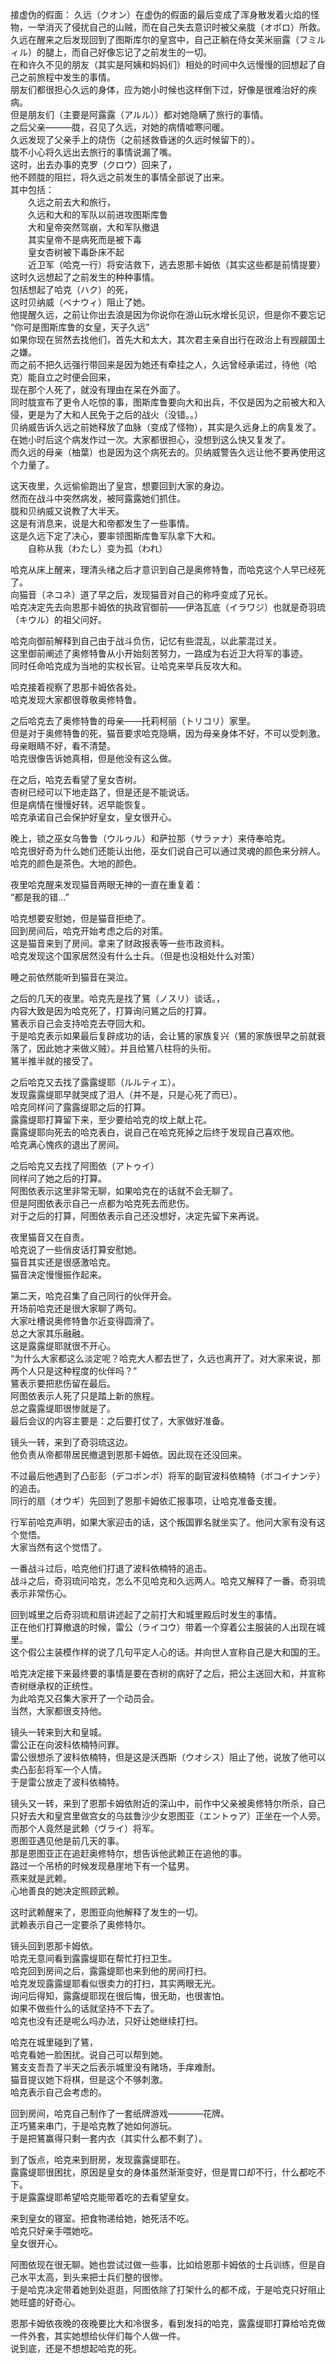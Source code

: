 接虚伪的假面：
久远（クオン）在虚伪的假面的最后变成了浑身散发着火焰的怪物，一举消灭了侵扰自己的山贼，而在自己失去意识时被父亲胧（オボロ）所救。    
久远在醒来之后发现回到了图斯库尔的皇宫中，自己正躺在侍女芙米丽露（フミルィル）的腿上，而自己好像忘记了之前发生的一切。    
在和许久不见的朋友（其实是阿姨和妈妈们）相处的时间中久远慢慢的回想起了自己之前旅程中发生的事情。    
朋友们都很担心久远的身体，应为她小时候也这样倒下过，好像是很难治好的疾病。    
但是朋友们（主要是阿露露（アルル））都对她隐瞒了旅行的事情。    
之后父亲———胧，召见了久远，对她的病情嘘寒问暖。    
久远发现了父亲手上的烧伤（之前拯救昏迷的久远时候留下的）。    
胧不小心将久远出去旅行的事情说漏了嘴。    
这时，出去办事的克罗（クロウ）回来了，    
他不顾胧的阻拦，将久远之前发生的事情全部说了出来。    
其中包括：    
　　久远之前去大和旅行，    
　　久远和大和的军队以前进攻图斯库鲁    
　　大和皇帝突然驾崩，大和军队撤退    
　　其实皇帝不是病死而是被下毒    
　　皇女杏树被下毒卧床不起    
　　近卫军（哈克一行）将安洁救下，逃去恩那卡姆依（其实这些都是前情提要）    
这时久远想起了之前发生的种种事情。    
包括想起了哈克（ハク）的死，    
这时贝纳威（ベナウィ）阻止了她。    
他提醒久远，之前让你出去浪是因为你说你在游山玩水增长见识，但是你不要忘记    
“你可是图斯库鲁的女皇，天子久远”    
如果你现在贸然去找他们，首先大和太大，其次君主亲自出行在政治上有觊觎国土之嫌。    
而之前不把久远强行带回来是因为她还有牵挂之人，久远曾经承诺过，待他（哈克）能自立之时便会回来，    
现在那个人死了，就没有理由在呆在外面了。    
同时胧宣布了更令人吃惊的事，图斯库鲁要向大和出兵，不仅是因为之前被大和入侵，更是为了大和人民免于之后的战火（没错。。）    
贝纳威告诉久远之前她释放了血脉（变成了怪物），其实是久远身上的病复发了。在她小时后这个病发作过一次。大家都很担心，没想到这么快又复发了。    
而久远的母亲（柚葉）也是因为这个病死去的。贝纳威警告久远让他不要再使用这个力量了。

这天夜里，久远偷偷跑出了皇宫，想要回到大家的身边。  
然而在战斗中突然病发，被阿露露她们抓住。  
胧和贝纳威又说教了大半天。  
这是有消息来，说是大和帝都发生了一些事情。  
这是久远下定了决心，要率领图斯库鲁军队拿下大和。  
　　自称从我（わたし）变为孤（われ）  
  
哈克从床上醒来，理清头绪之后才意识到自己是奥修特鲁，而哈克这个人早已经死了。  
向猫音（ネコネ）道了早之后，发现猫音对自己的称呼变成了兄长。  
哈克决定先去向恩那卡姆依的执政官御前——伊洛瓦底（イラワジ）也就是奇羽琉（キウル）的祖父问好。  
  
哈克向御前解释到自己由于战斗负伤，记忆有些混乱，以此蒙混过关。  
这里御前阐述了奥修特鲁从小开始刻苦努力，一路成为右近卫大将军的事迹。  
同时任命哈克成为当地的实权长官。让哈克来举兵反攻大和。  
  
哈克接着视察了恩那卡姆依各处。  
哈克发现大家都很尊敬奥修特鲁。  
  
之后哈克去了奥修特鲁的母亲——托莉柯丽（トリコリ）家里。  
但是对于奥修特鲁的死，猫音要求哈克隐瞒，因为母亲身体不好，不可以受刺激。  
母亲眼睛不好，看不清楚。  
哈克很像告诉她真相，但是他没有这么做。  
  
在之后，哈克去看望了皇女杏树。  
杏树已经可以下地走路了，但是还是不能说话。  
但是病情在慢慢好转。迟早能恢复。  
哈克承诺自己会保护好皇女，皇女很开心。  
  
晚上，锁之巫女乌鲁鲁（ウルゥル）和萨拉那（サラァナ）来侍奉哈克。  
哈克很好奇为什么她们还能认出他，巫女们说自己可以通过灵魂的颜色来分辨人。  
哈克的颜色是茶色。大地的颜色。  
  
夜里哈克醒来发现猫音两眼无神的一直在重复着：  
“都是我的错...”  
  
哈克想要安慰她，但是猫音拒绝了。  
回到房间后，哈克开始考虑之后的对策。  
这是猫音来到了房间。拿来了财政报表等一些市政资料。  
哈克发现这个国家居然没有什么士兵。（但是也没相处什么对策）  
  
睡之前依然能听到猫音在哭泣。  

之后的几天的夜里。哈克先是找了鵟（ノスリ）谈话。，  
内容大致是因为哈克死了，打算询问鵟之后的打算。  
鵟表示自己会支持哈克去夺回大和。  
于是哈克表示如果最后复辟成功的话，会让鵟的家族复兴（鵟的家族很早之前就衰落了，因此她才来做义贼）。并且给鵟八柱将的头衔。  
鵟半推半就的接受了。  
  
之后哈克又去找了露露缇耶（ルルティエ）。  
发现露露缇耶早就哭成了泪人（并不是，只是心死了而已）。  
哈克同样问了露露缇耶之后的打算。  
露露缇耶打算留下来，至少要给哈克的坟上献上花。  
露露缇耶向死去的哈克表白，说自己在哈克死掉之后终于发现自己喜欢他。  
哈克满心愧疚的退出了房间。  
  
之后哈克又去找了阿图依（アトゥイ）  
同样问了她之后的打算。  
阿图依表示这里非常无聊，如果哈克在的话就不会无聊了。  
但是阿图依表示自己一点都为哈克死去而悲伤。  
对于之后的打算，阿图依表示自己还没想好，决定先留下来再说。  
  
夜里猫音又在自责。  
哈克说了一些俏皮话打算安慰她。  
猫音其实还是很感激哈克。  
猫音决定慢慢振作起来。  
  
第二天，哈克召集了自己同行的伙伴开会。  
开场前哈克还是很大家聊了两句。  
大家吐槽说奥修特鲁尔近变得圆滑了。  
总之大家其乐融融。  
这是露露缇耶就很不开心。  
“为什么大家都这么淡定呢？哈克大人都去世了，久远也离开了。对大家来说，那两个人只是这种程度的伙伴吗？”  
鵟表示要把悲伤留在最后。  
阿图依表示人死了只是踏上新的旅程。  
总之露露缇耶很惨就是了。  
最后会议的内容主要是：之后要打仗了，大家做好准备。  
  
镜头一转，来到了奇羽琉这边。  
他负责从帝都带居民撤退到恩那卡姆依。因此现在还没回来。  
  
不过最后他遇到了凸彭彭（デコポンポ）将军的副官波科依楠特（ボコイナンテ）的追击。  
同行的扇（オウギ）先回到了恩那卡姆依汇报事项，让哈克准备支援。  
  
行军前哈克声明，如果大家迎击的话，这个叛国罪名就坐实了。他问大家有没有这个觉悟。  
大家当然有这个觉悟了。  
  
一番战斗过后，哈克他们打退了波科依楠特的追击。  
战斗之后，奇羽琉问哈克，怎么不见哈克和久远两人。哈克又解释了一番。奇羽琉表示非常伤心。  

回到城里之后奇羽琉和扇讲述起了之前打大和城里殿后时发生的事情。  
正在他们打算撤退的时候，雷公（ライコウ）带着一个穿着公主服装的人出现在城里。  
这个假公主装模作样的说了几句平定人心的话。并向世人宣称自己是大和国的王。  
  
哈克决定接下来最终要的事情是要在杏树的病好了之后，把公主送回大和，并宣称杏树继承权的正统性。  
为此哈克又召集大家开了一个动员会。  
当然，大家都很支持他。  
  
镜头一转来到大和皇城。  
雷公正在向波科依楠特问罪。  
雷公很想杀了波科依楠特，但是这是沃西斯（ウオシス）阻止了他，说放了他可以卖凸彭彭将军一个人情。  
于是雷公放走了波科依楠特。  
  
镜头又一转，来到了恩那卡姆依附近的深山中，前作中父亲被奥修特尔所杀，自己只好去大和皇宫里做宫女的乌兹鲁沙少女恩图亚（エントゥア）正坐在一个人旁。  
而那个人竟然是武赖（ヴライ）将军。  
恩图亚遇见他是前几天的事。  
那是恩图亚正在追赶奥修特尔，想告诉他武赖正在追他的事。  
路过一个吊桥的时候发现悬崖地下有一个猛男。  
燕来就是武赖。  
心地善良的她决定照顾武赖。  
  
这时武赖醒来了，恩图亚向他解释了发生的一切。  
武赖表示自己一定要杀了奥修特尔。  
  
镜头回到恩那卡姆依。  
哈克无意间看到露露缇耶在帮忙打扫卫生。  
哈克回到房间之后，露露缇耶也来到他的房间打扫。  
哈克发现露露缇耶看似很卖力的打扫，其实两眼无光。  
询问后得知，露露缇耶现在很后悔，很无助，也很害怕。  
如果不做些什么的话就坚持不下去了。  
哈克也没有还是呢么吗办法，只好让她继续打扫。  
  
哈克在城里碰到了鵟，  
哈克看她一脸困扰。说自己可以帮到她。  
鵟支支吾吾了半天之后表示城里没有赌场，手痒难耐。  
猫音提议她下将棋，但是这个不够刺激。  
哈克表示自己会考虑的。  
  
回到房间，哈克自己制作了一套纸牌游戏————花牌。  
正巧鵟来串门，于是哈克教了她如何游玩。  
于是把鵟赢得只剩一套内衣（其实什么都不剩了）。  
  
到了饭点，哈克来到厨房，发现露露缇耶在。  
露露缇耶很困扰，原因是皇女的身体虽然渐渐变好，但是胃口却不行，什么都吃不下。  
于是露露缇耶希望哈克能带着吃的去看望皇女。  
  
来到皇女的寝室。把食物递给她，她死活不吃。  
哈克只好亲手喂她吃。  
皇女很开心。  
  
阿图依现在很无聊。她也尝试过做一些事，比如给恩那卡姆依的士兵训练，但是自己水平太高，到头来把士兵们整的很惨。  
于是哈克决定带着她到处逛逛，阿图依除了打架什么的都不成，于是哈克只好阻止她旺盛的好奇心。  
  
恩那卡姆依夜晚的夜晚要比大和冷很多，看到发抖的哈克，露露缇耶打算给哈克做一件外套，其实她想给伙伴们每个人做一件。  
说到底，还是不想想起哈克的死。  
